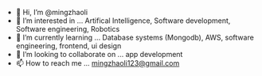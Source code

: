 - 👋 Hi, I’m @mingzhaoli
- 👀 I’m interested in ... Artifical Intelligence, Software development, Software engineering, Robotics
- 🌱 I’m currently learning ... Database systems (Mongodb), AWS, software engineering, frontend, ui design
- 💞️ I’m looking to collaborate on ... app development
- 📫 How to reach me ... mingzhaoli123@gmail.com

<!---
mingzhaoli/mingzhaoli is a ✨ special ✨ repository because its `README.md` (this file) appears on your GitHub profile.
You can click the Preview link to take a look at your changes.
--->
